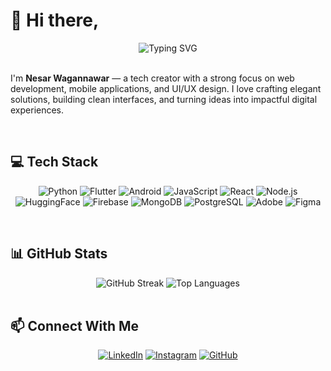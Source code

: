 # 👋 Hi there,
<div align="center">
  <img src="https://readme-typing-svg.herokuapp.com?font=Fira+Code&pause=100&color=2196F3&center=true&vCenter=true&width=535&lines=Web+Developer;App+Developer;UI%2FUX+Enthusiast;&size=40" alt="Typing SVG" />
</div><br>


<p>
  I'm <strong>Nesar Wagannawar</strong> — a tech creator with a strong focus on web development, mobile applications, and UI/UX design. I love crafting elegant solutions, building clean interfaces, and turning ideas into impactful digital experiences.
</p>
<br>

## 💻 Tech Stack

<div align="center">
  
![Python](https://img.shields.io/badge/-Python-3776AB?style=flat-square&logo=python&logoColor=white)
![Flutter](https://img.shields.io/badge/-Flutter-02569B?style=flat-square&logo=flutter&logoColor=white)
![Android](https://img.shields.io/badge/-Android-3DDC84?style=flat-square&logo=android&logoColor=white)
![JavaScript](https://img.shields.io/badge/-JavaScript-F7DF1E?style=flat-square&logo=javascript&logoColor=black)
![React](https://img.shields.io/badge/-React-61DAFB?style=flat-square&logo=react&logoColor=black)
![Node.js](https://img.shields.io/badge/-Node.js-339933?style=flat-square&logo=node.js&logoColor=white)
![HuggingFace](https://img.shields.io/badge/-HuggingFace-FFD43B?style=flat-square&logo=huggingface&logoColor=black)
![Firebase](https://img.shields.io/badge/-Firebase-FFCA28?style=flat-square&logo=firebase&logoColor=black)
![MongoDB](https://img.shields.io/badge/-MongoDB-47A248?style=flat-square&logo=mongodb&logoColor=white)
![PostgreSQL](https://img.shields.io/badge/-PostgreSQL-336791?style=flat-square&logo=postgresql&logoColor=white)
![Adobe](https://img.shields.io/badge/-Adobe-FF0000?style=flat-square&logo=adobe&logoColor=white)
![Figma](https://img.shields.io/badge/-Figma-F24E1E?style=flat-square&logo=figma&logoColor=white)


</div>
<br>

## 📊 GitHub Stats

<div align="center">
  <img src="https://github-readme-streak-stats.herokuapp.com/?user=nesarw&theme=radical" alt="GitHub Streak" /> 
  <img src="https://github-readme-stats.vercel.app/api/top-langs/?username=nesarw&layout=compact&theme=radical" alt="Top Languages" />
</div>
<br>

## 📫 Connect With Me

<div align="center">
  
[![LinkedIn](https://img.shields.io/badge/-LinkedIn-0077B5?style=flat-square&logo=linkedin&logoColor=white)](https://linkedin.com/in/nesarwagannawar)
[![Instagram](https://img.shields.io/badge/-Instagram-E4405F?style=flat-square&logo=instagram&logoColor=white)](https://instagram.com/n.e.s.a.r)
[![GitHub](https://img.shields.io/badge/-GitHub-181717?style=flat-square&logo=github&logoColor=white)](https://github.com/nesarw)
</div>


